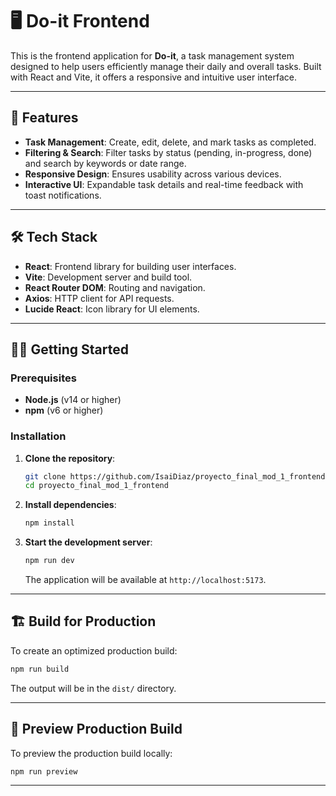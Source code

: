 
# 🖥️ Do-it Frontend

This is the frontend application for **Do-it**, a task management system designed to help users efficiently manage their daily and overall tasks. Built with React and Vite, it offers a responsive and intuitive user interface.

---

## 🚀 Features

- **Task Management**: Create, edit, delete, and mark tasks as completed.
- **Filtering & Search**: Filter tasks by status (pending, in-progress, done) and search by keywords or date range.
- **Responsive Design**: Ensures usability across various devices.
- **Interactive UI**: Expandable task details and real-time feedback with toast notifications.

---

## 🛠️ Tech Stack

- **React**: Frontend library for building user interfaces.
- **Vite**: Development server and build tool.
- **React Router DOM**: Routing and navigation.
- **Axios**: HTTP client for API requests.
- **Lucide React**: Icon library for UI elements.

---

## 🧑‍💻 Getting Started

### Prerequisites

- **Node.js** (v14 or higher)
- **npm** (v6 or higher)

### Installation

1. **Clone the repository**:

   ```bash
   git clone https://github.com/IsaiDiaz/proyecto_final_mod_1_frontend
   cd proyecto_final_mod_1_frontend
   ```

2. **Install dependencies**:

   ```bash
   npm install
   ```

3. **Start the development server**:

   ```bash
   npm run dev
   ```

   The application will be available at `http://localhost:5173`.

---

## 🏗️ Build for Production

To create an optimized production build:

```bash
npm run build
```

The output will be in the `dist/` directory.

---

## 🔄 Preview Production Build

To preview the production build locally:

```bash
npm run preview
```

---
